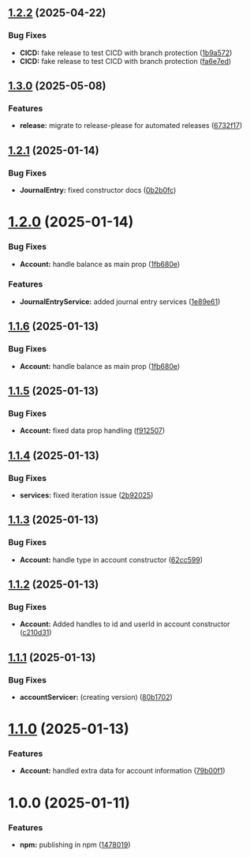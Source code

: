 ## [1.2.2](https://github.com/rafa3127/FinanceSyncJS/compare/v1.2.1...v1.2.2) (2025-04-22)


### Bug Fixes

* **CICD:** fake release to test CICD with branch protection ([1b9a572](https://github.com/rafa3127/FinanceSyncJS/commit/1b9a5728213c1a1c844f5a8f793b99761323ab16))
* **CICD:** fake release to test CICD with branch protection ([fa6e7ed](https://github.com/rafa3127/FinanceSyncJS/commit/fa6e7edc18c381da0e271104f607da21d5d674b6))

## [1.3.0](https://github.com/rafa3127/FinanceSyncJS/compare/v1.2.2...v1.3.0) (2025-05-08)


### Features

* **release:** migrate to release-please for automated releases ([6732f17](https://github.com/rafa3127/FinanceSyncJS/commit/6732f17683a07c8ef5028441e332318444a953f0))

## [1.2.1](https://github.com/rafa3127/FinanceSyncJS/compare/v1.2.0...v1.2.1) (2025-01-14)


### Bug Fixes

* **JournalEntry:** fixed constructor docs ([0b2b0fc](https://github.com/rafa3127/FinanceSyncJS/commit/0b2b0fca3b6d16b3acf376d8b670be7b3a72a3e3))

# [1.2.0](https://github.com/rafa3127/FinanceSyncJS/compare/v1.1.5...v1.2.0) (2025-01-14)


### Bug Fixes

* **Account:** handle balance as main prop ([1fb680e](https://github.com/rafa3127/FinanceSyncJS/commit/1fb680e832c47be577a7c04abab3c600b97e8b70))


### Features

* **JournalEntryService:** added journal entry services ([1e89e61](https://github.com/rafa3127/FinanceSyncJS/commit/1e89e61fa050f1a8a005a279ba2762cce0a30d0b))

## [1.1.6](https://github.com/rafa3127/FinanceSyncJS/compare/v1.1.5...v1.1.6) (2025-01-13)


### Bug Fixes

* **Account:** handle balance as main prop ([1fb680e](https://github.com/rafa3127/FinanceSyncJS/commit/1fb680e832c47be577a7c04abab3c600b97e8b70))

## [1.1.5](https://github.com/rafa3127/FinanceSyncJS/compare/v1.1.4...v1.1.5) (2025-01-13)


### Bug Fixes

* **Account:** fixed data prop handling ([f912507](https://github.com/rafa3127/FinanceSyncJS/commit/f912507f852d839adca59c14bbfb4f5d979a53f5))

## [1.1.4](https://github.com/rafa3127/FinanceSyncJS/compare/v1.1.3...v1.1.4) (2025-01-13)


### Bug Fixes

* **services:** fixed iteration issue ([2b92025](https://github.com/rafa3127/FinanceSyncJS/commit/2b92025c302bc68e3aa9942bbaf1407417cf532b))

## [1.1.3](https://github.com/rafa3127/FinanceSyncJS/compare/v1.1.2...v1.1.3) (2025-01-13)


### Bug Fixes

* **Account:** handle type in account constructor ([62cc599](https://github.com/rafa3127/FinanceSyncJS/commit/62cc599a27e85fc37ea915ccaeaed34b27f40402))

## [1.1.2](https://github.com/rafa3127/FinanceSyncJS/compare/v1.1.1...v1.1.2) (2025-01-13)


### Bug Fixes

* **Account:** Added handles to id and userId in account constructor ([c210d31](https://github.com/rafa3127/FinanceSyncJS/commit/c210d3154c03346a80bd5f0c6e2de7c8e135e820))

## [1.1.1](https://github.com/rafa3127/FinanceSyncJS/compare/v1.1.0...v1.1.1) (2025-01-13)


### Bug Fixes

* **accountServicer:** (creating version) ([80b1702](https://github.com/rafa3127/FinanceSyncJS/commit/80b1702997370361a44cb4936343948979a2d362))

# [1.1.0](https://github.com/rafa3127/FinanceSyncJS/compare/v1.0.0...v1.1.0) (2025-01-13)


### Features

* **Account:** handled extra data for account information ([79b00f1](https://github.com/rafa3127/FinanceSyncJS/commit/79b00f1c0e8a7c52298af6e04ca12fff529ae6a8))

# 1.0.0 (2025-01-11)


### Features

* **npm:** publishing in npm ([1478019](https://github.com/rafa3127/FinanceSyncJS/commit/147801911d7da33c707a8bbed3ec3f2d08e38d39))
